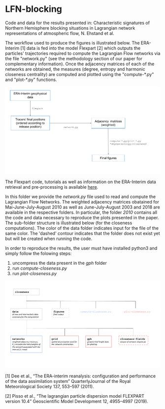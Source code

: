 # LFN-blocking

Code and data for the results presented in:
Characteristic signatures of Northern Hemisphere blocking situations in Lagrangian network representations of atmospheric flow, N. Ehstand et al.

The workflow used to produce the figures is illustrated below. The ERA-Interim [1] data is fed into the model Flexpart [2] which outputs the particles' trajectories required to compute the Lagrangian Flow networks via the file "network.py" (see the methodology section of our paper for complementary information). Once the adjacency matrices of each of the networks are obtained, the measures (degree, entropy and harmonic closeness centrality) are computed and plotted using the "compute-\*.py" and "plot-\*.py" functions. 

![Figure1](https://github.com/noemiee/LFN-blocking/blob/main/Code-organization.png)

The Flexpart code, tutorials as well as information on the ERA-Interim data retrieval and pre-processing is available [here](https://www.flexpart.eu/). 

In this folder we provide the *network.py* file used to read and compute the Lagrangian Flow Networks. The weighted adjacency matrices obatained for Mai-June-July-August 2010 as well as June-July-August 2003 and 2018 are available in the respective folders. In particular, the folder *2010* contains all the code and data necessary to reproduce the plots presented in the paper. The sub-folder structure is illustrated below (for the closeness computations). The color of the data folder indicates input for the file of the same color. The 'dashed' contour indicates that the folder does not exist yet but will be created when running the code. 

In order to reproduce the results, the user must have installed python3 and simply follow the folowing steps:
1. uncompress the data present in the *gph* folder
2. run *compute-closeness.py*
3. run *plot-closeness.py*

![Figure2](https://github.com/noemiee/LFN-blocking/blob/main/closeness.png)


[1] Dee et al., “The ERA-interim reanalysis: configuration and performance of the data assimilation system” QuarterlyJournal of the Royal Meteorological Society 137, 553–597 (2011).

[2] Pisso et al., “The  lagrangian particle dispersion model FLEXPART version 10.4” Geoscientific Model Development 12, 4955–4997 (2019).
